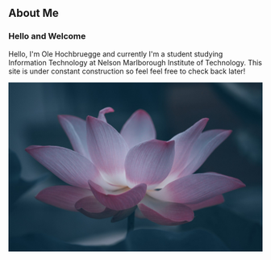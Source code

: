 ## About Me

### Hello and Welcome

Hello, I'm Ole Hochbruegge and currently I'm a student studying Information Technology at Nelson Marlborough Institute of Technology. This site is under constant construction so feel feel free to check back later!

![alt](./assets/lotus.jpg)
